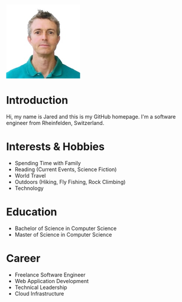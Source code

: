 ![Profile Picture](Jared_Boone_sm.jpeg)

# Introduction
Hi, my name is Jared and this is my GitHub homepage. I'm a software engineer from Rheinfelden, Switzerland.

# Interests & Hobbies
* Spending Time with Family
* Reading (Current Events, Science Fiction)
* World Travel
* Outdoors (Hiking, Fly Fishing, Rock Climbing)
* Technology

# Education
* Bachelor of Science in Computer Science
* Master of Science in Computer Science

# Career
* Freelance Software Engineer
* Web Application Development
* Technical Leadership
* Cloud Infrastructure

